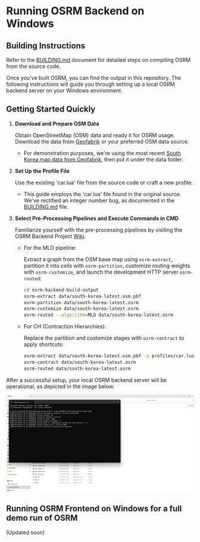 # Running OSRM Backend on Windows

## Building Instructions

Refer to the [BUILDING.md](BUILDING.md) document for detailed steps on compiling OSRM from the source code.

Once you've built OSRM, you can find the output in this repository. The following instructions will guide you through setting up a local OSRM backend server on your Windows environment.

## Getting Started Quickly

1. **Download and Prepare OSM Data**

   Obtain OpenStreetMap (OSM) data and ready it for OSRM usage. Download the data from [Geofabrik](https://download.geofabrik.de/) or your preferred OSM data source.
   
   - For demonstration purposes, we're using the most recent [South Korea map data from Geofabrik](https://download.geofabrik.de/asia/south-korea-latest.osm.pbf), then put it under the data folder.

2. **Set Up the Profile File**

   Use the existing 'car.lua' file from the source code or craft a new profile.
   
   - This guide employs the 'car.lua' file found in the original source. We've rectified an integer number bug, as documented in the [BUILDING.md](BUILDING.md) file.

3. **Select Pre-Processing Pipelines and Execute Commands in CMD**

   Familiarize yourself with the pre-processing pipelines by visiting the OSRM Backend Project [Wiki](https://github.com/Project-OSRM/osrm-backend/wiki/Running-OSRM).

   - For the MLD pipeline:
     
     Extract a graph from the OSM base map using `osrm-extract`, partition it into cells with `osrm-partition`, customize routing weights with `osrm-customize`, and launch the development HTTP server `osrm-routed`:

     ```bash
     cd osrm-backend-build-output
     osrm-extract data/south-korea-latest.osm.pbf
     osrm-partition data/south-korea-latest.osrm
     osrm-customize data/south-korea-latest.osrm
     osrm-routed --algorithm=MLD data/south-korea-latest.osrm
     ```

   - For CH (Contraction Hierarchies):
     
     Replace the partition and customize stages with `osrm-contract` to apply shortcuts:

     ```bash
     osrm-extract data/south-korea-latest.osm.pbf -p profiles/car.lua
     osrm-contract data/south-korea-latest.osrm
     osrm-routed data/south-korea-latest.osrm
     ```

After a successful setup, your local OSRM backend server will be operational, as depicted in the image below:

![Local South Korea OSRM Backend Server](successful-demo.png)

## Running OSRM Frontend on Windows for a full demo run of OSRM
(Updated soon)
